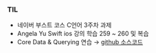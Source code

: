 ### TIL

- 네이버 부스트 코스 C언어 3주차 과제
- Angela Yu Swift ios 강의 학습 259 ~ 260 및 복습
- Core Data & Querying 연습 → [github 소스코드](https://github.com/osandra/IOS_Practice/commit/81325eb9cbe00e8edc6c4d26a936d8494efd9965)